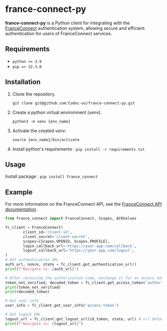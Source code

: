 # france-connect-py

**france-connect-py** is a Python client for integrating with the [FranceConnect](https://franceconnect.gouv.fr) authentication system, allowing secure and efficient authentication for users of FranceConnect services.

## Requirements

* `python >= 3.9`
* `pip => 22.3.0`


## Installation

1. Clone the repository.

    ```shell
    git clone git@github.com:Codoc-os/france-connect-py.git
    ```

2. Create a python virtual environment (*venv*).

    ```shell
    python3 -m venv {env_name}
    ```

3. Activate the created *venv*:

    ```shell
    source {env_name}/bin/activate
    ```

4. Install python's requirements : `pip install -r requirements.txt`

## Usage

Install package : `pip install france_connect`

## Example

For more information on the FranceConnect API, see the [FranceConnect API documentation](https://docs.partenaires.franceconnect.gouv.fr/fs/).
    
```python
from france_connect import FranceConnect, Scopes, ACRValues

fc_client = FranceConnect(
        client_id='client-id',
        client_secret='client-secret',
        scopes=[Scopes.OPENID, Scopes.PROFILE],
        login_callback_url='https://your-app.com/callback',
        logout_callback_url='https://your-app.com/logout',
)
# Get authentication URL
auth_url, nonce, state = fc_client.get_authentication_url()
print(f"Navigate to: {auth_url}")

# After receiving the authorization code, exchange it for an access token, it verifies signature and returns decoded token
token_not_verified, decoded_token = fc_client.get_access_token('authorization-code')
print(token_not_verified)
print(decoded_token)

# Get user info
user_info = fc_client.get_user_info('access-token')

# Get logout URL
logout_url = fc_client.get_logout_url(id_token, state, url) # url default to logout_callback_url
print(f"Navigate to: {logout_url}")
```